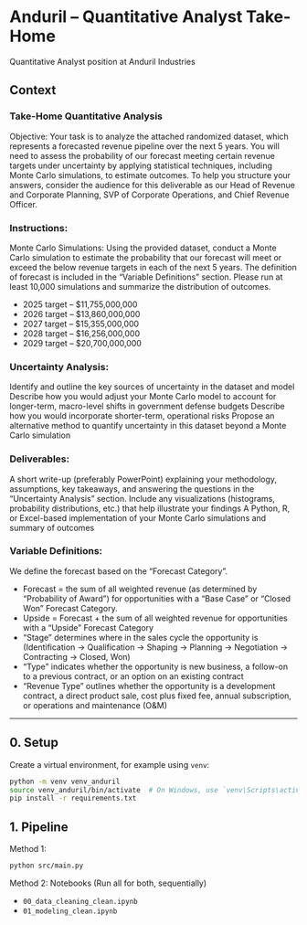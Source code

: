 # Anduril – Quantitative Analyst Take-Home

Quantitative Analyst position at Anduril Industries

## Context

### Take-Home Quantitative Analysis 
 
Objective: Your task is to analyze the attached randomized dataset, which represents a forecasted revenue pipeline over the next 5 years. You will need to assess the probability of our forecast meeting certain revenue targets under uncertainty by applying statistical techniques, including Monte Carlo simulations, to estimate outcomes. To help you structure your answers, consider the audience for this deliverable as our Head of Revenue and Corporate Planning, SVP of Corporate Operations, and Chief Revenue Officer.
 
 
### Instructions:
 
Monte Carlo Simulations: Using the provided dataset, conduct a Monte Carlo simulation to estimate the probability that our forecast will meet or exceed the below revenue targets in each of the next 5 years. The definition of forecast is included in the “Variable Definitions” section.  Please run at least 10,000 simulations and summarize the distribution of outcomes. 
- 2025 target – $11,755,000,000
- 2026 target – $13,860,000,000
- 2027 target – $15,355,000,000
- 2028 target – $16,256,000,000
- 2029 target – $20,700,000,000
 
### Uncertainty Analysis: 

Identify and outline the key sources of uncertainty in the dataset and model 
Describe how you would adjust your Monte Carlo model to account for longer-term, macro-level shifts in government defense budgets 
Describe how you would incorporate shorter-term, operational risks 
Propose an alternative method to quantify uncertainty in this dataset beyond a Monte Carlo simulation
 
### Deliverables:
 
A short write-up (preferably PowerPoint) explaining your methodology, assumptions, key takeaways, and answering the questions in the “Uncertainty Analysis” section. Include any visualizations (histograms, probability distributions, etc.) that help illustrate your findings
A Python, R, or Excel-based implementation of your Monte Carlo simulations and summary of outcomes
 
### Variable Definitions: 

We define the forecast based on the “Forecast Category”. 
- Forecast = the sum of all weighted revenue (as determined by “Probability of Award”) for opportunities with a “Base Case” or “Closed Won” Forecast Category. 
- Upside = Forecast + the sum of all weighted revenue for opportunities with a “Upside” Forecast Category
- “Stage” determines where in the sales cycle the opportunity is (Identification -> Qualification -> Shaping -> Planning -> Negotiation -> Contracting -> Closed, Won)
- “Type” indicates whether the opportunity is new business, a follow-on to a previous contract, or an option on an existing contract 
- “Revenue Type” outlines whether the opportunity is a development contract, a direct product sale, cost plus fixed fee, annual subscription, or operations and maintenance (O&M)

---

## 0. Setup

Create a virtual environment, for example using `venv`:

```bash
python -m venv venv_anduril
source venv_anduril/bin/activate  # On Windows, use `venv\Scripts\activate`
pip install -r requirements.txt
```

## 1. Pipeline

Method 1:

```bash
python src/main.py
```

Method 2: Notebooks (Run all for both, sequentially)
- `00_data_cleaning_clean.ipynb`
- `01_modeling_clean.ipynb`
